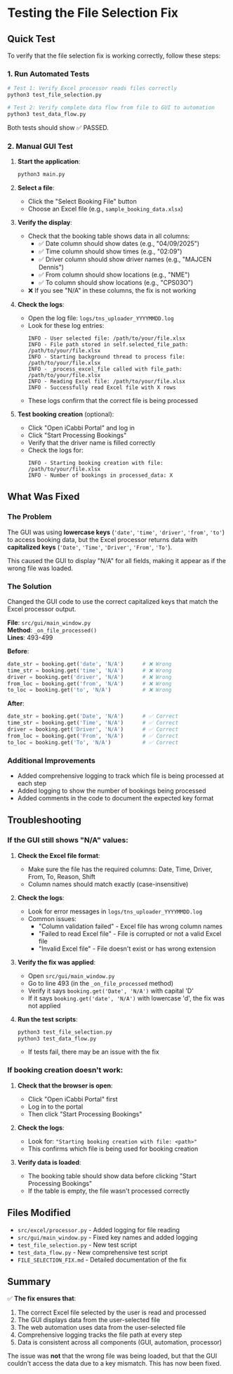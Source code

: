 # Testing the File Selection Fix

## Quick Test

To verify that the file selection fix is working correctly, follow these steps:

### 1. Run Automated Tests

```bash
# Test 1: Verify Excel processor reads files correctly
python3 test_file_selection.py

# Test 2: Verify complete data flow from file to GUI to automation
python3 test_data_flow.py
```

Both tests should show ✅ PASSED.

### 2. Manual GUI Test

1. **Start the application**:
   ```bash
   python3 main.py
   ```

2. **Select a file**:
   - Click the "Select Booking File" button
   - Choose an Excel file (e.g., `sample_booking_data.xlsx`)

3. **Verify the display**:
   - Check that the booking table shows data in all columns:
     - ✅ Date column should show dates (e.g., "04/09/2025")
     - ✅ Time column should show times (e.g., "02:09")
     - ✅ Driver column should show driver names (e.g., "MAJCEN Dennis")
     - ✅ From column should show locations (e.g., "NME")
     - ✅ To column should show locations (e.g., "CPS03O")
   - ❌ If you see "N/A" in these columns, the fix is not working

4. **Check the logs**:
   - Open the log file: `logs/tns_uploader_YYYYMMDD.log`
   - Look for these log entries:
     ```
     INFO - User selected file: /path/to/your/file.xlsx
     INFO - File path stored in self.selected_file_path: /path/to/your/file.xlsx
     INFO - Starting background thread to process file: /path/to/your/file.xlsx
     INFO - _process_excel_file called with file_path: /path/to/your/file.xlsx
     INFO - Reading Excel file: /path/to/your/file.xlsx
     INFO - Successfully read Excel file with X rows
     ```
   - These logs confirm that the correct file is being processed

5. **Test booking creation** (optional):
   - Click "Open iCabbi Portal" and log in
   - Click "Start Processing Bookings"
   - Verify that the driver name is filled correctly
   - Check the logs for:
     ```
     INFO - Starting booking creation with file: /path/to/your/file.xlsx
     INFO - Number of bookings in processed_data: X
     ```

## What Was Fixed

### The Problem
The GUI was using **lowercase keys** (`'date'`, `'time'`, `'driver'`, `'from'`, `'to'`) to access booking data, but the Excel processor returns data with **capitalized keys** (`'Date'`, `'Time'`, `'Driver'`, `'From'`, `'To'`).

This caused the GUI to display "N/A" for all fields, making it appear as if the wrong file was loaded.

### The Solution
Changed the GUI code to use the correct capitalized keys that match the Excel processor output.

**File**: `src/gui/main_window.py`  
**Method**: `_on_file_processed()`  
**Lines**: 493-499

**Before**:
```python
date_str = booking.get('date', 'N/A')      # ❌ Wrong
time_str = booking.get('time', 'N/A')      # ❌ Wrong
driver = booking.get('driver', 'N/A')      # ❌ Wrong
from_loc = booking.get('from', 'N/A')      # ❌ Wrong
to_loc = booking.get('to', 'N/A')          # ❌ Wrong
```

**After**:
```python
date_str = booking.get('Date', 'N/A')      # ✅ Correct
time_str = booking.get('Time', 'N/A')      # ✅ Correct
driver = booking.get('Driver', 'N/A')      # ✅ Correct
from_loc = booking.get('From', 'N/A')      # ✅ Correct
to_loc = booking.get('To', 'N/A')          # ✅ Correct
```

### Additional Improvements
- Added comprehensive logging to track which file is being processed at each step
- Added logging to show the number of bookings being processed
- Added comments in the code to document the expected key format

## Troubleshooting

### If the GUI still shows "N/A" values:

1. **Check the Excel file format**:
   - Make sure the file has the required columns: Date, Time, Driver, From, To, Reason, Shift
   - Column names should match exactly (case-insensitive)

2. **Check the logs**:
   - Look for error messages in `logs/tns_uploader_YYYYMMDD.log`
   - Common issues:
     - "Column validation failed" - Excel file has wrong column names
     - "Failed to read Excel file" - File is corrupted or not a valid Excel file
     - "Invalid Excel file" - File doesn't exist or has wrong extension

3. **Verify the fix was applied**:
   - Open `src/gui/main_window.py`
   - Go to line 493 (in the `_on_file_processed` method)
   - Verify it says `booking.get('Date', 'N/A')` with capital 'D'
   - If it says `booking.get('date', 'N/A')` with lowercase 'd', the fix was not applied

4. **Run the test scripts**:
   ```bash
   python3 test_file_selection.py
   python3 test_data_flow.py
   ```
   - If tests fail, there may be an issue with the fix

### If booking creation doesn't work:

1. **Check that the browser is open**:
   - Click "Open iCabbi Portal" first
   - Log in to the portal
   - Then click "Start Processing Bookings"

2. **Check the logs**:
   - Look for: `"Starting booking creation with file: <path>"`
   - This confirms which file is being used for booking creation

3. **Verify data is loaded**:
   - The booking table should show data before clicking "Start Processing Bookings"
   - If the table is empty, the file wasn't processed correctly

## Files Modified

- `src/excel/processor.py` - Added logging for file reading
- `src/gui/main_window.py` - Fixed key names and added logging
- `test_file_selection.py` - New test script
- `test_data_flow.py` - New comprehensive test script
- `FILE_SELECTION_FIX.md` - Detailed documentation of the fix

## Summary

✅ **The fix ensures that**:
1. The correct Excel file selected by the user is read and processed
2. The GUI displays data from the user-selected file
3. The web automation uses data from the user-selected file
4. Comprehensive logging tracks the file path at every step
5. Data is consistent across all components (GUI, automation, processor)

The issue was **not** that the wrong file was being loaded, but that the GUI couldn't access the data due to a key mismatch. This has now been fixed.

